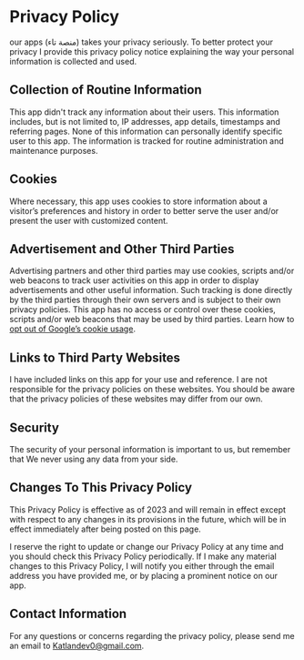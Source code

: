 # Privacy Policy

our apps (منصة تاء) takes your privacy seriously. To better protect your privacy I provide this privacy policy notice explaining the way your personal information is collected and used.


## Collection of Routine Information

This app didn't  track any information about their users. This information includes, but is not limited to, IP addresses, app details, timestamps and referring pages. None of this information can personally identify specific user to this app. The information is tracked for routine administration and maintenance purposes.


## Cookies

Where necessary, this app uses cookies to store information about a visitor’s preferences and history in order to better serve the user and/or present the user with customized content.


## Advertisement and Other Third Parties

Advertising partners and other third parties may use cookies, scripts and/or web beacons to track user activities on this app in order to display advertisements and other useful information. Such tracking is done directly by the third parties through their own servers and is subject to their own privacy policies. This app has no access or control over these cookies, scripts and/or web beacons that may be used by third parties. Learn how to [opt out of Google’s cookie usage](http://www.google.com/privacy_ads.html).


## Links to Third Party Websites

I have included links on this app for your use and reference. I are not responsible for the privacy policies on these websites. You should be aware that the privacy policies of these websites may differ from our own.


## Security

The security of your personal information is important to us, but remember that We never using any data from your side.


## Changes To This Privacy Policy

This Privacy Policy is effective as of 2023 and will remain in effect except with respect to any changes in its provisions in the future, which will be in effect immediately after being posted on this page.

I reserve the right to update or change our Privacy Policy at any time and you should check this Privacy Policy periodically. If I make any material changes to this Privacy Policy, I will notify you either through the email address you have provided me, or by placing a prominent notice on our app.


## Contact Information

For any questions or concerns regarding the privacy policy, please send me an email to Katlandev0@gmail.com.
